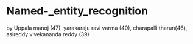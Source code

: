 # Named-_entity_recognition
by
Uppala manoj (47),
yarakaraju ravi varma (40),
charapalli tharun(46),
asireddy vivekananda reddy (39)
